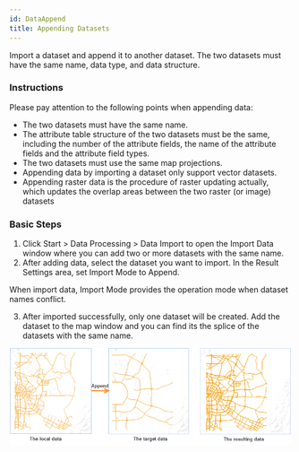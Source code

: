 ```yaml
---
id: DataAppend
title: Appending Datasets
---
```

Import a dataset and append it to another dataset. The two datasets must have the same name, data type, and data structure.

### Instructions

Please pay attention to the following points when appending data:

* The two datasets must have the same name.
* The attribute table structure of the two datasets must be the same, including the number of the attribute fields, the name of the attribute fields and the attribute field types.
* The two datasets must use the same map projections.
* Appending data by importing a dataset only support vector datasets.
* Appending raster data is the procedure of raster updating actually, which updates the overlap areas between the two raster (or image) datasets

### Basic Steps

1. Click Start > Data Processing > Data Import to open the Import Data window where you can add two or more datasets with the same name.
2. After adding data, select the dataset you want to import. In the Result Settings area, set Import Mode to Append. 

When import data, Import Mode provides the operation mode when dataset names conflict.

3. After imported successfully, only one dataset will be created. Add the dataset to the map window and you can find its the splice of the datasets with the same name.

![](img/append.png)

